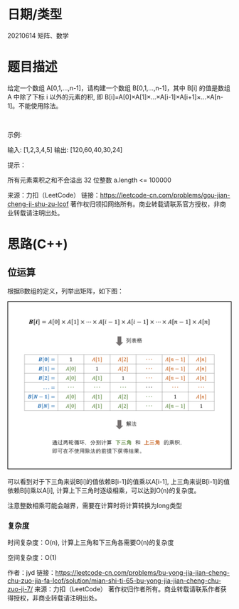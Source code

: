 
<!--
 * @Author: baisichen
 * @Date: 2021-05-10 10:20:04
 * @LastEditTime: 2021-06-16 21:39:19
 * @LastEditors: baisichen
 * @Description: 
-->
# 日期/类型
20210614 矩阵、数学

# 题目描述
给定一个数组 A[0,1,…,n-1]，请构建一个数组 B[0,1,…,n-1]，其中 B[i] 的值是数组 A 中除了下标 i 以外的元素的积, 即 B[i]=A[0]×A[1]×…×A[i-1]×A[i+1]×…×A[n-1]。不能使用除法。

 

示例:

输入: [1,2,3,4,5]
输出: [120,60,40,30,24]
 

提示：

所有元素乘积之和不会溢出 32 位整数
a.length <= 100000

来源：力扣（LeetCode）
链接：https://leetcode-cn.com/problems/gou-jian-cheng-ji-shu-zu-lcof
著作权归领扣网络所有。商业转载请联系官方授权，非商业转载请注明出处。

# 思路(C++)


## 位运算

根据B数组的定义，列举出矩阵，如下图：

<div align=center>
<img src="https://github.com/ZYBaisichen/MarkdownImages/blob/main/66_%E6%9E%84%E5%BB%BA%E4%B9%98%E7%A7%AF%E6%95%B0%E7%BB%84.png" />
</div>


 可以看到对于下三角来说B[i]的值依赖B[i-1]的值乘以A[i-1], 上三角来说B[i-1]的值依赖B[i]乘以A[i], 计算上下三角时逐级相乘，可以达到O(n)的复杂度。



注意整数相乘可能会越界，需要在计算时将计算转换为long类型


### 复杂度
时间复杂度：O(n), 计算上三角和下三角各需要O(n)的复杂度

空间复杂度：O(1)

作者：jyd
链接：https://leetcode-cn.com/problems/bu-yong-jia-jian-cheng-chu-zuo-jia-fa-lcof/solution/mian-shi-ti-65-bu-yong-jia-jian-cheng-chu-zuo-ji-7/
来源：力扣（LeetCode）
著作权归作者所有。商业转载请联系作者获得授权，非商业转载请注明出处。

